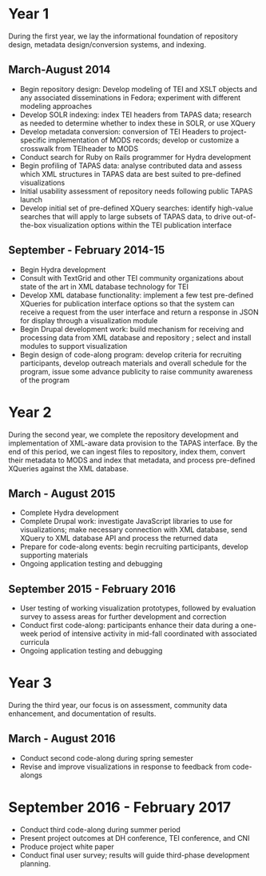 # Year 1
During the first year, we lay the informational foundation of repository design,
metadata design/conversion systems, and indexing.

## March-August 2014

* Begin repository design: Develop modeling of TEI and XSLT objects and any associated disseminations in Fedora; experiment with different modeling approaches
* Develop SOLR indexing: index TEI headers from TAPAS data; research as needed to determine whether to index these in SOLR, or use XQuery 
* Develop metadata conversion: conversion of TEI Headers to project-specific implementation of MODS records; develop or customize a crosswalk from TEIheader to MODS 
* Conduct search for Ruby on Rails programmer for Hydra development 
* Begin profiling of TAPAS data: analyse contributed data and assess which XML structures in TAPAS data are best suited to pre-defined visualizations 
* Initial usability assessment of repository needs following public TAPAS launch 
* Develop initial set of pre-defined XQuery searches: identify high-value searches that will apply to large subsets of TAPAS data, to drive out-of-the-box visualization options within the TEI publication interface

## September - February 2014-15
* Begin Hydra development 
* Consult with TextGrid and other TEI community organizations about state of the art in XML database technology for TEI
* Develop XML database functionality: implement a few test pre-defined XQueries for publication interface options so that the system can receive a request from the user interface and return a response in JSON for display through a visualization module 
* Begin Drupal development work: build mechanism for receiving and processing data from XML database and repository ; select and install modules to support visualization
* Begin design of code-along program: develop criteria for recruiting participants, develop outreach materials and overall schedule for the program, issue some advance publicity to raise community awareness of the program 

# Year 2
During the second year, we complete the repository development and implementation
of XML-aware data provision to the TAPAS interface. By the end of this period, we can
ingest files to repository, index them, convert their metadata to MODS and index that
metadata, and process pre-defined XQueries against the XML database.
## March - August 2015
* Complete Hydra development 
* Complete Drupal work: investigate JavaScript libraries to use for visualizations; make necessary connection with XML database, send XQuery to XML database API and process the returned data
* Prepare for code-along events: begin recruiting participants, develop supporting materials
* Ongoing application testing and debugging

## September 2015 - February 2016
* User testing of working visualization prototypes, followed by evaluation survey to assess areas for further development and correction
* Conduct first code-along: participants enhance their data during a one-week period of intensive activity in mid-fall coordinated with associated curricula 
* Ongoing application testing and debugging

# Year 3
During the third year, our focus is on assessment, community data enhancement, and
documentation of results.

## March - August 2016
* Conduct second code-along during spring semester
* Revise and improve visualizations in response to feedback from code-alongs 

# September 2016 - February 2017
* Conduct third code-along during summer period
* Present project outcomes at DH conference, TEI conference, and CNI 
* Produce project white paper
* Conduct final user survey; results will guide third-phase development planning.


